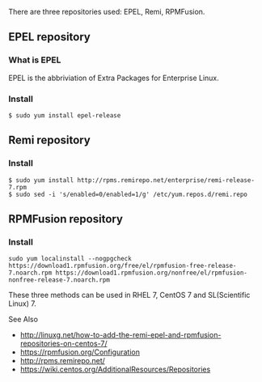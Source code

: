 There are three repositories used: EPEL, Remi, RPMFusion. 

## EPEL repository
### What is EPEL
EPEL is the abbriviation of Extra Packages for Enterprise Linux.
### Install
````
$ sudo yum install epel-release
````

## Remi repository
### Install
````
$ sudo yum install http://rpms.remirepo.net/enterprise/remi-release-7.rpm
$ sudo sed -i 's/enabled=0/enabled=1/g' /etc/yum.repos.d/remi.repo
````

## RPMFusion repository
### Install
````
sudo yum localinstall --nogpgcheck https://download1.rpmfusion.org/free/el/rpmfusion-free-release-7.noarch.rpm https://download1.rpmfusion.org/nonfree/el/rpmfusion-nonfree-release-7.noarch.rpm
````

These three methods can be used in RHEL 7, CentOS 7 and SL(Scientific Linux) 7.

See Also
* http://linuxg.net/how-to-add-the-remi-epel-and-rpmfusion-repositories-on-centos-7/
* https://rpmfusion.org/Configuration
* http://rpms.remirepo.net/
* https://wiki.centos.org/AdditionalResources/Repositories
